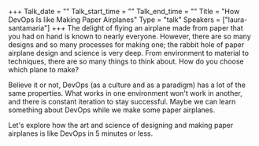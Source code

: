 +++
Talk_date = ""
Talk_start_time = ""
Talk_end_time = ""
Title = "How DevOps Is like Making Paper Airplanes"
Type = "talk"
Speakers = ["laura-santamaria"]
+++
The delight of flying an airplane made from paper that you had on hand is known to nearly everyone. However, there are so many designs and so many processes for making one; the rabbit hole of paper airplane design and science is very deep. From environment to material to techniques, there are so many things to think about. How do you choose which plane to make?

Believe it or not, DevOps (as a culture and as a paradigm) has a lot of the same properties. What works in one environment won't work in another, and there is constant iteration to stay successful. Maybe we can learn something about DevOps while we make some paper airplanes.

Let's explore how the art and science of designing and making paper airplanes is like DevOps in 5 minutes or less.
